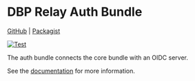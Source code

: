 # DBP Relay Auth Bundle

[GitHub](https://github.com/digital-blueprint/relay-auth-bundle) |
[Packagist](https://packagist.org/packages/dbp/relay-auth-bundle)

[![Test](https://github.com/digital-blueprint/relay-auth-bundle/actions/workflows/test.yml/badge.svg)](https://github.com/digital-blueprint/relay-auth-bundle/actions/workflows/test.yml)

The auth bundle connects the core bundle with an OIDC server.

See the [documentation](./docs/README.md) for more information.
